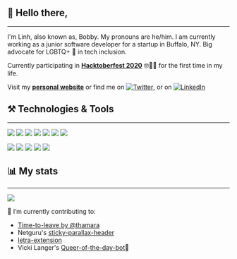 ## 👋 Hello there,

---

I'm Linh, also known as, Bobby. My pronouns are he/him. I am currently working as a junior software developer for a startup in Buffalo, NY. Big advocate for LGBTQ+ 🌈 in tech inclusion.

Currently participating in **[Hacktoberfest 2020](https://hacktoberfest.digitalocean.com)** 🤓👌🏻 for the first time in my life. 

Visit my **[personal website](https://linhnguyen.dev)** or find me on [![Twitter][1.2]][1], or on [![LinkedIn][2.2]][2]

[1.2]: http://i.imgur.com/wWzX9uB.png (twitter icon without padding)
[2.2]: https://raw.githubusercontent.com/MartinHeinz/MartinHeinz/master/linkedin-3-16.png (LinkedIn icon without padding)

[1]: https://twitter.com/bobbywin16
[2]: https://www.linkedin.com/in/linhnguyen16/





## ⚒️ Technologies & Tools
---
![](https://img.shields.io/badge/code-python-brightgreen) ![](https://img.shields.io/badge/code-javascript-brightgreen) ![](https://img.shields.io/badge/code-react_native-brightgreen) ![](https://img.shields.io/badge/code-R-brightgreen) ![](https://img.shields.io/badge/code-java-brightgreen) ![](https://img.shields.io/badge/code-SQL-brightgreen) ![](https://img.shields.io/badge/learning-Jquery-blueviolet)

![](https://img.shields.io/badge/tool-Redux_Saga-blue) ![](https://img.shields.io/badge/tool-storybook-blue) ![](https://img.shields.io/badge/editor-VS_code-blue) ![](https://img.shields.io/badge/tool-Xcode-blue) ![](https://img.shields.io/badge/design-ADOBE_XD-blue) 


## 📊 My stats
---
![](https://github-readme-stats.vercel.app/api?username=bobsany16&show_icons=true&theme=tokyonight)

🔭 I’m currently contributing to: 

- [Time-to-leave by @thamara](https://github.com/thamara/time-to-leave)
- Netguru's [sticky-parallax-header ](https://github.com/netguru/sticky-parallax-header)
- [letra-extension ](https://github.com/jayehernandez/letra-extension)
- Vicki Langer's [Queer-of-the-day-bot](https://github.com/VickiLanger/Queer-of-the-day-bo)🌈 

